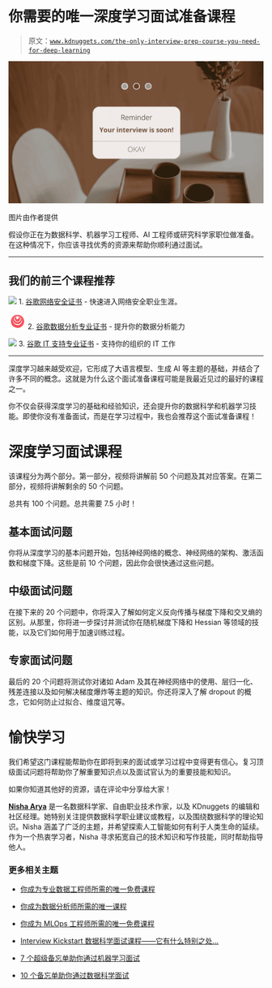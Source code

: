 # 你需要的唯一深度学习面试准备课程

> 原文：[`www.kdnuggets.com/the-only-interview-prep-course-you-need-for-deep-learning`](https://www.kdnuggets.com/the-only-interview-prep-course-you-need-for-deep-learning)

![你需要的唯一深度学习面试准备课程](img/0828afaa1f4afb99e15c0074eb3df0a4.png)

图片由作者提供

假设你正在为数据科学、机器学习工程师、AI 工程师或研究科学家职位做准备。在这种情况下，你应该寻找优秀的资源来帮助你顺利通过面试。

* * *

## 我们的前三个课程推荐

![](img/0244c01ba9267c002ef39d4907e0b8fb.png) 1\. [谷歌网络安全证书](https://www.kdnuggets.com/google-cybersecurity) - 快速进入网络安全职业生涯。

![](img/e225c49c3c91745821c8c0368bf04711.png) 2\. [谷歌数据分析专业证书](https://www.kdnuggets.com/google-data-analytics) - 提升你的数据分析能力

![](img/0244c01ba9267c002ef39d4907e0b8fb.png) 3\. [谷歌 IT 支持专业证书](https://www.kdnuggets.com/google-itsupport) - 支持你的组织的 IT 工作

* * *

深度学习越来越受欢迎，它形成了大语言模型、生成 AI 等主题的基础，并结合了许多不同的概念。这就是为什么这个面试准备课程可能是我最近见过的最好的课程之一。

你不仅会获得深度学习的基础和经验知识，还会提升你的数据科学和机器学习技能。即使你没有准备面试，而是在学习过程中，我也会推荐这个面试准备课程！

# 深度学习面试课程

该课程分为两个部分。第一部分，视频将讲解前 50 个问题及其对应答案。在第二部分，视频将讲解剩余的 50 个问题。

总共有 100 个问题。总共需要 7.5 小时！

## 基本面试问题

你将从深度学习的基本问题开始，包括神经网络的概念、神经网络的架构、激活函数和梯度下降。这些是前 10 个问题，因此你会很快通过这些问题。

## 中级面试问题

在接下来的 20 个问题中，你将深入了解如何定义反向传播与梯度下降和交叉熵的区别。从那里，你将进一步探讨并测试你在随机梯度下降和 Hessian 等领域的技能，以及它们如何用于加速训练过程。

## 专家面试问题

最后的 20 个问题将测试你对诸如 Adam 及其在神经网络中的使用、层归一化、残差连接以及如何解决梯度爆炸等主题的知识。你还将深入了解 dropout 的概念，它如何防止过拟合、维度诅咒等。

# 愉快学习

我们希望这门课程能帮助你在即将到来的面试或学习过程中变得更有信心。复习顶级面试问题将帮助你了解重要知识点以及面试官认为的重要技能和知识。

如果你知道其他好的资源，请在评论中分享给大家！

[](https://www.linkedin.com/in/nisha-arya-ahmed/)****[Nisha Arya](https://www.linkedin.com/in/nisha-arya-ahmed/)**** 是一名数据科学家、自由职业技术作家，以及 KDnuggets 的编辑和社区经理。她特别关注提供数据科学职业建议或教程，以及围绕数据科学的理论知识。Nisha 涵盖了广泛的主题，并希望探索人工智能如何有利于人类生命的延续。作为一个热衷学习者，Nisha 寻求拓宽自己的技术知识和写作技能，同时帮助指导他人。

### 更多相关主题

+   [你成为专业数据工程师所需的唯一免费课程](https://www.kdnuggets.com/the-only-free-course-you-need-to-become-a-professional-data-engineer)

+   [你成为数据分析师所需的唯一课程](https://www.kdnuggets.com/the-only-course-you-need-to-smash-your-data-analyst-career)

+   [你成为 MLOps 工程师所需的唯一免费课程](https://www.kdnuggets.com/the-only-free-course-you-need-to-become-a-mlops-engineer)

+   [Interview Kickstart 数据科学面试课程——它有什么特别之处…](https://www.kdnuggets.com/2022/10/interview-kickstart-data-science-interview-course-makes-different.html)

+   [7 个超级备忘单助你通过机器学习面试](https://www.kdnuggets.com/2022/12/7-super-cheat-sheets-need-ace-machine-learning-interview.html)

+   [10 个备忘单助你通过数据科学面试](https://www.kdnuggets.com/2022/10/10-cheat-sheets-need-ace-data-science-interview.html)
